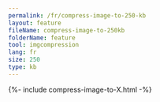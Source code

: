 ```yaml
---
permalink: /fr/compress-image-to-250-kb
layout: feature
fileName: compress-image-to-250kb
folderName: feature
tool: imgcompression
lang: fr
size: 250
type: kb
---
```


{%- include compress-image-to-X.html -%}
